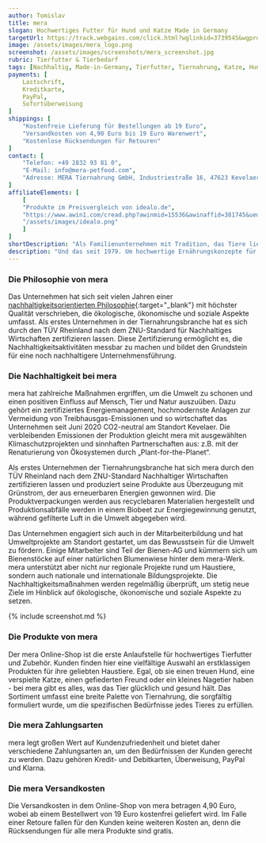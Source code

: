 ```yaml
---
author: Tomislav
title: mera
slogan: Hochwertiges Futter für Hund und Katze Made in Germany
targetUrl: https://track.webgains.com/click.html?wglinkid=3739545&wgprogramid=288435&wgcampaignid=1616700&wgtarget=https://shop.mera-petfood.com/shop/
image: /assets/images/mera_logo.png
screenshot: /assets/images/screenshots/mera_screenshot.jpg
rubric: Tierfutter & Tierbedarf
tags: [Nachhaltig, Made-in-Germany, Tierfutter, Tiernahrung, Katze, Hund]
payments: [
    Lastschrift,
    Kreditkarte,
    PayPal,
    Sofortüberweisung
]
shippings: [
    "Kostenfreie Lieferung für Bestellungen ab 19 Euro",
    "Versandkosten von 4,90 Euro bis 19 Euro Warenwert",
    "Kostenlose Rücksendungen für Retouren"
]
contact: [
    "Telefon: +49 2832 93 81 0",
    "E-Mail: info@mera-petfood.com",
    "Adresse: MERA Tiernahrung GmbH, Industriestraße 16, 47623 Kevelaer"
]
affiliateElements: [
    [
    "Produkte im Preisvergleich von idealo.de", 
    "https://www.awin1.com/cread.php?awinmid=15536&awinaffid=381745&ued=https%3A%2F%2Fwww.idealo.de%2Fpreisvergleich%2FMainSearchProductCategory.html%3Fq%3Dmera", 
    "/assets/images/idealo.png"
    ]
]
shortDescription: "Als Familienunternehmen mit Tradition, das Tiere liebt, versteht und sie seit drei Generationen mit Herzblut umsorgt, weiß mera, wie man die besondere Beziehung zwischen Mensch und Tier hegt und pflegt - mit bestem Futter aus erlesenen Zutaten."
description: "Und das seit 1979. Um hochwertige Ernährungskonzepte für Hunde und Katzen zu entwickeln, arbeitet das Unternehmen kontinuierlich mit führenden Ernährungsexpert:innen und Tierärzt:innen zusammen. Zudem unterzieht es sich regelmäßigen strengen Qualitäts- und Nachhaltigkeitskontrollen."
---
```


### Die Philosophie von mera

Das Unternehmen hat sich seit vielen Jahren einer [nachhaltigkeitsorientierten Philosophie](https://shop.mera-petfood.com/shop/ueber-mera){:target="_blank"} mit höchster Qualität verschrieben, die ökologische, ökonomische und soziale Aspekte umfasst. Als erstes Unternehmen in der Tiernahrungsbranche hat es sich durch den TÜV Rheinland nach dem ZNU-Standard für Nachhaltiges Wirtschaften zertifizieren lassen. Diese Zertifizierung ermöglicht es, die Nachhaltigkeitsaktivitäten messbar zu machen und bildet den Grundstein für eine noch nachhaltigere Unternehmensführung.

### Die Nachhaltigkeit bei mera

mera hat zahlreiche Maßnahmen ergriffen, um die Umwelt zu schonen und einen positiven Einfluss auf Mensch, Tier und Natur auszuüben. Dazu gehört ein zertifiziertes Energiemanagement, hochmodernste Anlagen zur Vermeidung von Treibhausgas-Emissionen und so wirtschaftet das Unternehmen seit Juni 2020 CO2-neutral am Standort Kevelaer. Die verbleibenden Emissionen der Produktion gleicht mera mit ausgewählten Klimaschutzprojekten und sinnhaften Partnerschaften aus: z.B. mit der Renaturierung von Ökosystemen durch „Plant-for-the-Planet“.

Als erstes Unternehmen der Tiernahrungsbranche hat sich mera durch den TÜV Rheinland nach dem ZNU-Standard Nachhaltiger Wirtschaften zertifizieren lassen und produziert seine Produkte aus Überzeugung mit Grünstrom, der aus erneuerbaren Energien gewonnen wird. Die Produktverpackungen werden aus recyclebaren Materialien hergestellt und Produktionsabfälle werden in einem Biobeet zur Energiegewinnung genutzt, während gefilterte Luft in die Umwelt abgegeben wird.

Das Unternehmen engagiert sich auch in der Mitarbeiterbildung und hat Umweltprojekte am Standort gestartet, um das Bewusstsein für die Umwelt zu fördern. Einige Mitarbeiter sind Teil der Bienen-AG und kümmern sich um Bienenstöcke auf einer natürlichen Blumenwiese hinter dem mera-Werk. mera unterstützt aber nicht nur regionale Projekte rund um Haustiere, sondern auch nationale und internationale Bildungsprojekte. Die Nachhaltigkeitsmaßnahmen werden regelmäßig überprüft, um stetig neue Ziele im Hinblick auf ökologische, ökonomische und soziale Aspekte zu setzen.

{% include screenshot.md %}

### Die Produkte von mera

Der mera Online-Shop ist die erste Anlaufstelle für hochwertiges Tierfutter und Zubehör. Kunden finden hier eine vielfältige Auswahl an erstklassigen Produkten für ihre geliebten Haustiere. Egal, ob sie einen treuen Hund, eine verspielte Katze, einen gefiederten Freund oder ein kleines Nagetier haben - bei mera gibt es alles, was das Tier glücklich und gesund hält. Das Sortiment umfasst eine breite Palette von Tiernahrung, die sorgfältig formuliert wurde, um die spezifischen Bedürfnisse jedes Tieres zu erfüllen.

### Die mera Zahlungsarten

mera legt großen Wert auf Kundenzufriedenheit und bietet daher verschiedene Zahlungsarten an, um den Bedürfnissen der Kunden gerecht zu werden. Dazu gehören Kredit- und Debitkarten, Überweisung, PayPal und Klarna.

### Die mera Versandkosten

Die Versandkosten in dem Online-Shop von mera betragen 4,90 Euro, wobei ab einem Bestellwert von 19 Euro kostenfrei geliefert wird. Im Falle einer Retoure fallen für den Kunden keine weiteren Kosten an, denn die Rücksendungen für alle mera Produkte sind gratis.